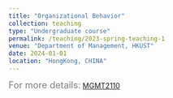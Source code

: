 ```yaml
---
title: "Organizational Behavior"
collection: teaching
type: "Undergraduate course"
permalink: /teaching/2023-spring-teaching-1
venue: "Department of Management, HKUST"
date: 2024-01-01
location: "HongKong, CHINA"
---
```


<font color=gray size=4>For more details:</font> [MGMT2110](https://libguides.hkust.edu.hk/mgmt2110)

